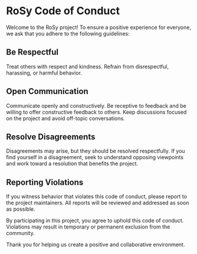 # RoSy Code of Conduct

Welcome to the RoSy project! To ensure a positive experience for everyone, we ask that you adhere to the following guidelines:

## Be Respectful

Treat others with respect and kindness. Refrain from disrespectful, harassing, or harmful behavior.

## Open Communication

Communicate openly and constructively. Be receptive to feedback and be willing to offer constructive feedback to others. Keep discussions focused on the project and avoid off-topic conversations.

## Resolve Disagreements

Disagreements may arise, but they should be resolved respectfully. If you find yourself in a disagreement, seek to understand opposing viewpoints and work toward a resolution that benefits the project.

## Reporting Violations

If you witness behavior that violates this code of conduct, please report to the project maintainers. All reports will be reviewed and addressed as soon as possible.

By participating in this project, you agree to uphold this code of conduct. Violations may result in temporary or permanent exclusion from the community.

Thank you for helping us create a positive and collaborative environment.
